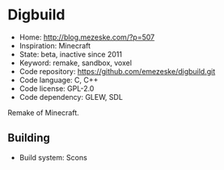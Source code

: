 # Digbuild

- Home: http://blog.mezeske.com/?p=507
- Inspiration: Minecraft
- State: beta, inactive since 2011
- Keyword: remake, sandbox, voxel
- Code repository: https://github.com/emezeske/digbuild.git
- Code language: C, C++
- Code license: GPL-2.0
- Code dependency: GLEW, SDL

Remake of Minecraft.

## Building

- Build system: Scons
